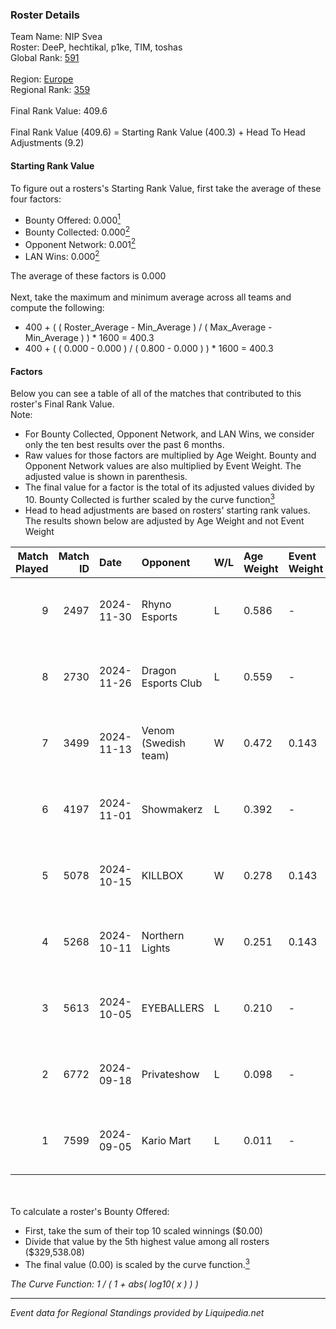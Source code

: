### Roster Details<br />
Team Name: NIP Svea<br />
Roster: DeeP, hechtikal, p1ke, TIM, toshas<br />
Global Rank: [591](../standings_global.md)<br />
<br />
Region: [Europe]( ../standings_europe.md)<br />
Regional Rank: [359]( ../standings_europe.md)<br />
<br />
Final Rank Value:  409.6<br />
<br />
Final Rank Value (409.6) = Starting Rank Value (400.3) + Head To Head Adjustments (9.2)<br />

#### Starting Rank Value<br />
To figure out a rosters's Starting Rank Value, first take the average of these four factors:<br />
- Bounty Offered: 0.000[<sup>1</sup>](#table2)
- Bounty Collected: 0.000[<sup>2</sup>](#table1)
- Opponent Network: 0.001[<sup>2</sup>](#table1)
- LAN Wins: 0.000[<sup>2</sup>](#table1)

The average of these factors is 0.000<br />
<br />
Next, take the maximum and minimum average across all teams and compute the following:<br />
- 400 + ( ( Roster_Average - Min_Average ) / ( Max_Average - Min_Average ) ) * 1600 = 400.3
- 400 + ( ( 0.000 - 0.000 ) / ( 0.800 - 0.000 ) ) * 1600 = 400.3


#### Factors<br />
Below you can see a table of all of the matches that contributed to this roster's Final Rank Value.<br />
Note:<br />

- For Bounty Collected, Opponent Network, and LAN Wins, we consider only the ten best results over the past 6 months.
- Raw values for those factors are multiplied by Age Weight. Bounty and Opponent Network values are also multiplied by Event Weight. The adjusted value is shown in parenthesis.
- The final value for a factor is the total of its adjusted values divided by 10. Bounty Collected is further scaled by the curve function[<sup>3</sup>](#curveFunction)
- Head to head adjustments are based on rosters' starting rank values. The results shown below are adjusted by Age Weight and not Event Weight
<span id="table1"></span><br />


| Match Played | Match ID | Date       | Opponent             | W/L | Age Weight | Event Weight | Bounty Collected | Opponent Network | LAN Wins  | H2H Adj. | Roster                               |
| -: | -: | :- | :- | :- | :- | :- | :- | :- | :- | -: | :- |
|            9 |     2497 | 2024-11-30 | Rhyno Esports        | L   | 0.586      | -            | -                | -                | -         |    -1.25 | DeeP, hechtikal, p1ke, TIM, toshas   |
|            8 |     2730 | 2024-11-26 | Dragon Esports Club  | L   | 0.559      | -            | -                | -                | -         |    -3.09 | DeeP, hechtikal, p1ke, TIM, toshas   |
|            7 |     3499 | 2024-11-13 | Venom (Swedish team) | W   | 0.472      | 0.143        | 0.000 (0.000)    | 0.062 (0.004)    | 0 (0.000) |     9.31 | DeeP, hechtikal, otto, p1ke, toshas  |
|            6 |     4197 | 2024-11-01 | Showmakerz           | L   | 0.392      | -            | -                | -                | -         |    -3.08 | DeeP, hechtikal, otto, p1ke, toshas  |
|            5 |     5078 | 2024-10-15 | KILLBOX              | W   | 0.278      | 0.143        | 0.000 (0.000)    | 0.018 (0.001)    | 0 (0.000) |     5.15 | DeeP, hechtikal, p1ke, toshas, Zitte |
|            4 |     5268 | 2024-10-11 | Northern Lights      | W   | 0.251      | 0.143        | 0.000 (0.000)    | 0.037 (0.001)    | 0 (0.000) |     3.96 | DeeP, hechtikal, p1ke, toshas, Zitte |
|            3 |     5613 | 2024-10-05 | EYEBALLERS           | L   | 0.210      | -            | -                | -                | -         |    -0.63 | DeeP, hechtikal, p1ke, TIM, toshas   |
|            2 |     6772 | 2024-09-18 | Privateshow          | L   | 0.098      | -            | -                | -                | -         |    -1.04 | DeeP, hechtikal, otto, p1ke, toshas  |
|            1 |     7599 | 2024-09-05 | Kario Mart           | L   | 0.011      | -            | -                | -                | -         |    -0.08 | DeeP, hechtikal, otto, p1ke, toshas  |

<br />
<span id="table2"></span><br />
To calculate a roster's Bounty Offered:<br />

- First, take the sum of their top 10 scaled winnings ($0.00)
- Divide that value by the 5th highest value among all rosters ($329,538.08)
- The final value (0.00) is scaled by the curve function.[<sup>3</sup>](#curveFunction)

<span id="curveFunction"></span>_The Curve Function: 1 / ( 1 + abs( log10( x ) ) )_<br />

---
_Event data for Regional Standings provided by Liquipedia.net_<br />
